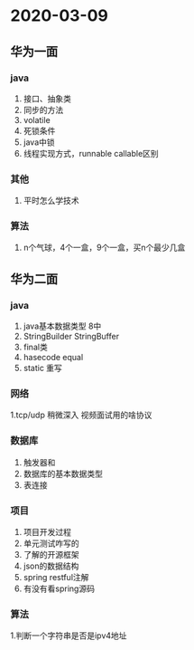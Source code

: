 # 2020-03-09
## 华为一面
### java
1. 接口、抽象类
2. 同步的方法
3. volatile
4. 死锁条件
5. java中锁
6. 线程实现方式，runnable callable区别
### 其他
1. 平时怎么学技术
### 算法
1. n个气球，4个一盒，9个一盒，买n个最少几盒

## 华为二面
### java
1. java基本数据类型 8中
2. StringBuilder StringBuffer
3. final类
4. hasecode equal
6. static 重写
### 网络 
1.tcp/udp 稍微深入  视频面试用的啥协议
### 数据库
1. 触发器和
2. 数据库的基本数据类型
3. 表连接
### 项目
1. 项目开发过程
2. 单元测试咋写的
3. 了解的开源框架
4. json的数据结构
5. spring restful注解
6. 有没有看spring源码
### 算法
1.判断一个字符串是否是ipv4地址